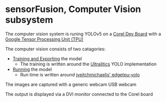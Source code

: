 # sensorFusion, Computer Vision subsystem

The computer vision system is runing YOLOv5 on a [Corel Dev Board](https://coral.ai/products/dev-board) with a [Google Tensor Processing Unit (TPU)](https://en.wikipedia.org/wiki/Tensor_Processing_Unit)

The computer vision consists of two catagories:
- [Training and Exporting](./training) the model
  - The training is written around the [Ultralitics](https://docs.ultralytics.com/modes/train/) YOLO implementation
- [Running](./running) the model
  - Run time is written around [jveitchmichaelis' edgetpu-yolo](https://github.com/jveitchmichaelis/edgetpu-yolo)

The images are captured with a generic webcam USB webcam

The output is displayed via a DVI monitor connected to the Corel board
